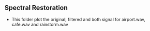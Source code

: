 ## Spectral Restoration

- This folder plot the original, filtered and both signal for airport.wav, cafe.wav and rainstorm.wav